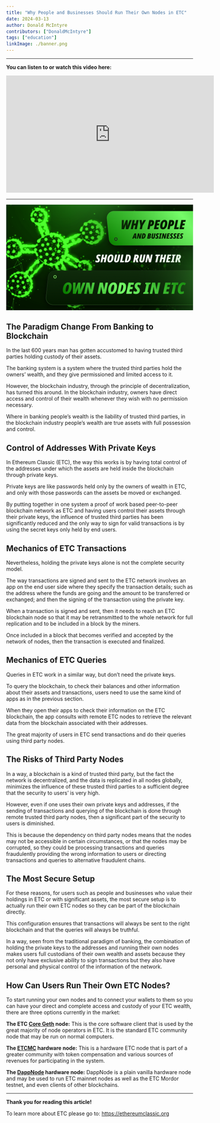 ```yaml
---
title: "Why People and Businesses Should Run Their Own Nodes in ETC"
date: 2024-03-13
author: Donald McIntyre
contributors: ["DonaldMcIntyre"]
tags: ["education"]
linkImage: ./banner.png
---
```


---
**You can listen to or watch this video here:**

<iframe width="560" height="315" src="https://www.youtube.com/embed/z-pdoA_T40U" title="YouTube video player" frameborder="0" allow="accelerometer; autoplay; clipboard-write; encrypted-media; gyroscope; picture-in-picture; web-share" allowfullscreen></iframe>

---

![](./banner.png)

## The Paradigm Change From Banking to Blockchain

In the last 600 years man has gotten accustomed to having trusted third parties holding custody of their assets.

The banking system is a system where the trusted third parties hold the owners’ wealth, and they give permissioned and limited access to it.

However, the blockchain industry, through the principle of decentralization, has turned this around. In the blockchain industry, owners have direct access and control of their wealth whenever they wish with no permission necessary.

Where in banking people’s wealth is the liability of trusted third parties, in the blockchain industry people’s wealth are true assets with full possession and control.

## Control of Addresses With Private Keys

In Ethereum Classic (ETC), the way this works is by having total control of the addresses under which the assets are held inside the blockchain through private keys.

Private keys are like passwords held only by the owners of wealth in ETC, and only with those passwords can the assets be moved or exchanged.

By putting together in one system a proof of work based peer-to-peer blockchain network as ETC and having users control their assets through their private keys, the influence of trusted third parties has been significantly reduced and the only way to sign for valid transactions is by using the secret keys only held by end users.

## Mechanics of ETC Transactions

Nevertheless, holding the private keys alone is not the complete security model.

The way transactions are signed and sent to the ETC network involves an app on the end user side where they specify the transaction details; such as the address where the funds are going and the amount to be transferred or exchanged; and then the signing of the transaction using the private key.

When a transaction is signed and sent, then it needs to reach an ETC blockchain node so that it may be retransmitted to the whole network for full replication and to be included in a block by the miners.

Once included in a block that becomes verified and accepted by the network of nodes, then the transaction is executed and finalized. 

## Mechanics of ETC Queries

Queries in ETC work in a similar way, but don’t need the private keys.

To query the blockchain, to check their balances and other information about their assets and transactions, users need to use the same kind of apps as in the previous section.

When they open their apps to check their information on the ETC blockchain, the app consults with remote ETC nodes to retrieve the relevant data from the blockchain associated with their addresses.

The great majority of users in ETC send transactions and do their queries using third party nodes.

## The Risks of Third Party Nodes

In a way, a blockchain is a kind of trusted third party, but the fact the network is decentralized, and the data is replicated in all nodes globally, minimizes the influence of these trusted third parties to a sufficient degree that the security to users’ is very high.

However, even if one uses their own private keys and addresses, if the sending of transactions and querying of the blockchain is done through remote trusted third party nodes, then a significant part of the security to users is diminished.

This is because the dependency on third party nodes means that the nodes may not be accessible in certain circumstances, or that the nodes may be corrupted, so they could be processing transactions and queries fraudulently providing the wrong information to users or directing transactions and queries to alternative fraudulent chains.

## The Most Secure Setup

For these reasons, for users such as people and businesses who value their holdings in ETC or with significant assets, the most secure setup is to actually run their own ETC nodes so they can be part of the blockchain directly.

This configuration ensures that transactions will always be sent to the right blockchain and that the queries will always be truthful.

In a way, seen from the traditional paradigm of banking, the combination of holding the private keys to the addresses and running their own nodes makes users full custodians of their own wealth and assets because they not only have exclusive ability to sign transactions but they also have personal and physical control of the information of the network.

## How Can Users Run Their Own ETC Nodes?

To start running your own nodes and to connect your wallets to them so you can have your direct and complete access and custody of your ETC wealth, there are three options currently in the market:

**The ETC [Core Geth](https://github.com/etclabscore/core-geth/releases) node:** This is the core software client that is used by the great majority of node operators in ETC. It is the standard ETC community node that may be run on normal computers.

**The [ETCMC](https://etcmc.org/etcmc-etc-node) hardware node:** This is a hardware ETC node that is part of a greater community with token compensation and various sources of revenues for participating in the system.

**The [DappNode](https://dappnode.com/en-us/collections/all) hardware node:** DappNode is a plain vanilla hardware node and may be used to run ETC mainnet nodes as well as the ETC Mordor testnet, and even clients of other blockchains.

---

**Thank you for reading this article!**

To learn more about ETC please go to: https://ethereumclassic.org
